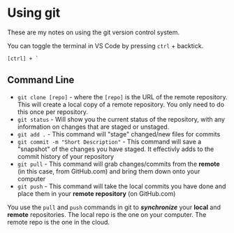 # Using git

These are my notes on using the git version control system.

You can toggle the terminal in VS Code by pressing `ctrl` + backtick.

```
[ctrl] + `
```

## Command Line

- `git clone [repo]` - where the `[repo]` is the URL of the remote repository. This will create a local copy of a remote repository. You only need to do this once per repository.
- `git status` - Will show you the current status of the repository, with any information on changes that are staged or unstaged.
- `git add .` - This command will "stage" changed/new files for commits
- `git commit -m "Short Description"` - This command will save a "snapshot" of the changes you have staged. It effectivly adds to the commit history of your repository
- `git pull` - This command will grab changes/commits from the **remote** (in this case, from GitHub.com) and bring them down onto your computer
- `git push` - This command will take the local commits you have done and place them in your **remote repository** (on GitHub.com)

You use the `pull` and `push` commands in git to ***synchronize*** your **local** and **remote** repositories. The local repo is the one on your computer. The remote repo is the one in the cloud.
